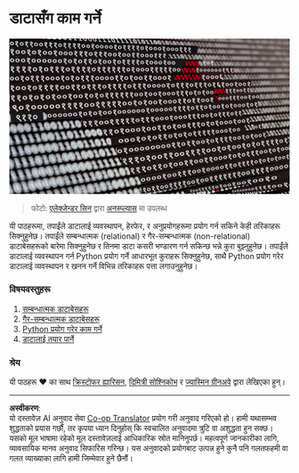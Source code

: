 <!--
CO_OP_TRANSLATOR_METADATA:
{
  "original_hash": "abc3309ab41bc5a7846f70ee1a055838",
  "translation_date": "2025-08-27T16:41:03+00:00",
  "source_file": "2-Working-With-Data/README.md",
  "language_code": "ne"
}
-->
# डाटासँग काम गर्ने

![data love](../../../translated_images/data-love.a22ef29e6742c852505ada062920956d3d7604870b281a8ca7c7ac6f37381d5a.ne.jpg)
> फोटो: <a href="https://unsplash.com/@swimstaralex?utm_source=unsplash&utm_medium=referral&utm_content=creditCopyText">एलेक्जेन्डर सिन</a> द्वारा <a href="https://unsplash.com/s/photos/data?utm_source=unsplash&utm_medium=referral&utm_content=creditCopyText">अनस्प्ल्यास</a> मा उपलब्ध

यी पाठहरूमा, तपाईंले डाटालाई व्यवस्थापन, हेरफेर, र अनुप्रयोगहरूमा प्रयोग गर्न सकिने केही तरिकाहरू सिक्नुहुनेछ। तपाईंले सम्बन्धात्मक (relational) र गैर-सम्बन्धात्मक (non-relational) डाटाबेसहरूको बारेमा सिक्नुहुनेछ र तिनमा डाटा कसरी भण्डारण गर्न सकिन्छ भन्ने कुरा बुझ्नुहुनेछ। तपाईंले डाटालाई व्यवस्थापन गर्न Python प्रयोग गर्ने आधारभूत कुराहरू सिक्नुहुनेछ, साथै Python प्रयोग गरेर डाटालाई व्यवस्थापन र खनन गर्ने विभिन्न तरिकाहरू पत्ता लगाउनुहुनेछ।

### विषयवस्तुहरू

1. [सम्बन्धात्मक डाटाबेसहरू](05-relational-databases/README.md)
2. [गैर-सम्बन्धात्मक डाटाबेसहरू](06-non-relational/README.md)
3. [Python प्रयोग गरेर काम गर्ने](07-python/README.md)
4. [डाटालाई तयार पार्ने](08-data-preparation/README.md)

### श्रेय

यी पाठहरू ❤️ का साथ [क्रिस्टोफर ह्यारिसन](https://twitter.com/geektrainer), [दिमित्री सोश्निकोभ](https://twitter.com/shwars) र [ज्यास्मिन ग्रीनअवे](https://twitter.com/paladique) द्वारा लेखिएका हुन्।

---

**अस्वीकरण**:  
यो दस्तावेज़ AI अनुवाद सेवा [Co-op Translator](https://github.com/Azure/co-op-translator) प्रयोग गरी अनुवाद गरिएको हो। हामी यथासम्भव शुद्धताको प्रयास गर्छौं, तर कृपया ध्यान दिनुहोस् कि स्वचालित अनुवादमा त्रुटि वा अशुद्धता हुन सक्छ। यसको मूल भाषामा रहेको मूल दस्तावेज़लाई आधिकारिक स्रोत मानिनुपर्छ। महत्वपूर्ण जानकारीका लागि, व्यावसायिक मानव अनुवाद सिफारिस गरिन्छ। यस अनुवादको प्रयोगबाट उत्पन्न हुने कुनै पनि गलतफहमी वा गलत व्याख्याका लागि हामी जिम्मेवार हुने छैनौं।